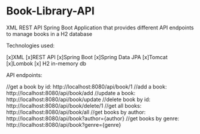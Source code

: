 # Book-Library-API
XML REST API Spring Boot Application that provides different API endpoints to manage books in a H2 database

Technologies used:

[x]XML
[x]REST API
[x]Spring Boot
[x]Spring Data JPA
[x]Tomcat
[x]Lombok
[x] H2 in-memory db

API endpoints:

//get a book by id: http://localhost:8080/api/book/1
//add a book: http://localhost:8080/api/book/add
//update a book: http://localhost:8080/api/book/update
//delete book by id: http://localhost:8080/api/book/delete/1
//get all books: http://localhost:8080/api/book/all
//get books by author: http://localhost:8080/api/book?author={author}
//get books by genre: http://localhost:8080/api/book?genre={genre}
